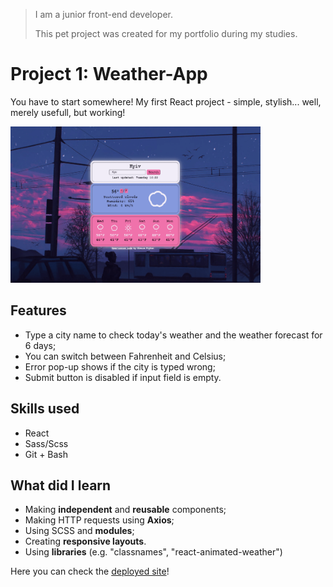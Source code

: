> I am a junior front-end developer.
>
> This pet project was created for my portfolio during my studies.

# Project 1: Weather-App

You have to start somewhere! My first React project - simple, stylish... well, merely usefull, but working!

<img src="public/weather-project-screenshot.png" width="400" height="250">

## Features

- Type a city name to check today's weather and the weather forecast for 6 days;
- You can switch between Fahrenheit and Celsius;
- Error pop-up shows if the city is typed wrong;
- Submit button is disabled if input field is empty.

## Skills used

- React
- Sass/Scss
- Git + Bash

## What did I learn

- Making **independent** and **reusable** components;
- Making HTTP requests using **Axios**;
- Using SCSS and **modules**;
- Creating **responsive layouts**.
- Using **libraries** (e.g. "classnames", "react-animated-weather")

Here you can check the <a href="https://courageous-zuccutto-ed2e98.netlify.app/" target="_blank">deployed site</a>!
